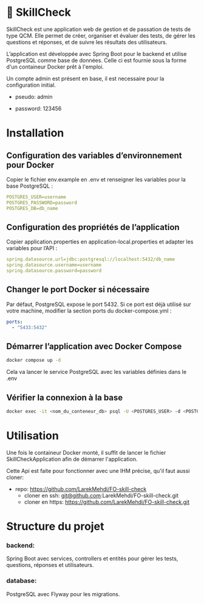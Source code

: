 # 🐺 SkillCheck
SkillCheck est une application web de gestion et de passation de tests de type QCM. Elle permet de créer, organiser et évaluer des tests, de gérer les questions et réponses, et de suivre les résultats des utilisateurs. 

L’application est développée avec Spring Boot pour le backend et utilise PostgreSQL comme base de données. Celle ci est fournie sous la forme d'un containeur Docker prêt à l'emploi.

Un compte admin est présent en base, il est necessaire pour la configuration initial.

- pseudo: admin

- password: 123456

# Installation

## Configuration des variables d’environnement pour Docker
Copier le fichier env.example en .env et renseigner les variables pour la base PostgreSQL :

```yaml
POSTGRES_USER=username
POSTGRES_PASSWORD=password
POSTGRES_DB=db_name
```

## Configuration des propriétés de l’application
Copier application.properties en application-local.properties et adapter les variables pour l’API :

```yaml
spring.datasource.url=jdbc:postgresql://localhost:5432/db_name
spring.datasource.username=username
spring.datasource.password=password
```

## Changer le port Docker si nécessaire
Par défaut, PostgreSQL expose le port 5432. Si ce port est déjà utilisé sur votre machine, modifier la section ports du docker-compose.yml :

```yaml
ports:
  - "5433:5432"
```

## Démarrer l’application avec Docker Compose

```bash
docker compose up -d
```

Cela va lancer le service PostgreSQL avec les variables définies dans le .env

## Vérifier la connexion à la base

```bash
docker exec -it <nom_du_conteneur_db> psql -U <POSTGRES_USER> -d <POSTGRES_DB>
```

# Utilisation

Une fois le containeur Docker monté, il suffit de lancer le fichier SkillCheckApplication afin de démarrer l'application.

Cette Api est faite pour fonctionner avec une IHM précise, qu'il faut aussi cloner:
- repo: https://github.com/LarekMehdi/FO-skill-check
  - cloner en ssh: git@github.com:LarekMehdi/FO-skill-check.git
  - cloner en https: https://github.com/LarekMehdi/FO-skill-check.git

# Structure du projet

### backend:
Spring Boot avec services, controllers et entités pour gérer les tests, questions, réponses et utilisateurs.

### database:
PostgreSQL avec Flyway pour les migrations.
